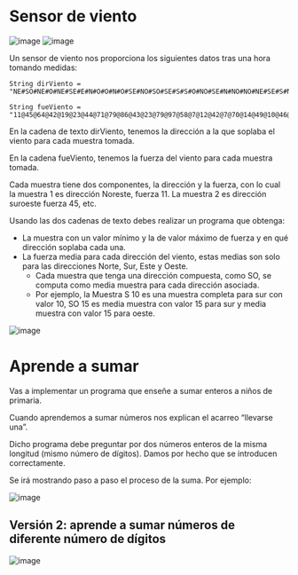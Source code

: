 # Sensor de viento

![image](https://github.com/profeMelola/Programacion-04-2023-24/assets/91023374/a674475b-287d-45bf-b628-d0a8343f0a1e) ![image](https://github.com/profeMelola/Programacion-04-2023-24/assets/91023374/1da16629-0aff-4e81-a1a0-139b6c27f556)



Un sensor de viento nos proporciona los siguientes datos tras una hora tomando medidas:
```
String dirViento = "NE#SO#NE#O#NE#SE#E#N#O#O#N#O#SE#NO#SO#SE#S#S#O#NO#SE#N#NO#NO#NE#SE#S#NO#O#SE#NO#SE#NE#E#NE#NE#SE#NO#SO#E#NE#S#NO#NE#SO#N#NE#SE#SO#NE#S#SE#NO#N#NE#NO#NO#SO#SE#N#NO#NE#N#E#O#E#O#N#NO#N#S#SO#SE#O#NE#N#NO#S#E#SE#NO#SE#E#S#NO#N#SE#SE#SO#NE#N#N#S#SE#S#O#N#SO#O#SE";

String fueViento = "11@45@64@42@19@23@44@71@79@86@43@23@79@97@58@7@12@42@7@70@14@49@10@46@97@60@50@92@60@78@8@64@54@85@14@4@77@7@22@6@58@61@5@3@23@27@41@36@55@91@4@21@49@41@36@55@11@52@38@69@83@20@66@100@88@57@54@30@61@15@78@49@63@89@47@7@2@40@82@78@6@54@100@85@34@16@97@99@69@11@93@65@26@95@78@75@42@55@30@92";

```

En la cadena de texto dirViento, tenemos la dirección a la que soplaba el viento para cada muestra tomada.

En la cadena fueViento, tenemos la fuerza del viento para cada muestra tomada.

Cada muestra tiene dos componentes, la dirección y la fuerza, con lo cual la muestra 1 es dirección Noreste, fuerza 11. La muestra 2 es dirección suroeste fuerza 45, etc.

Usando las dos cadenas de texto debes realizar un programa que obtenga:

- La muestra con un valor mínimo y la de valor máximo de fuerza y en qué dirección soplaba cada una.
- La fuerza media para cada dirección del viento, estas medias son solo para las direcciones Norte, Sur, Este y Oeste.
    - Cada muestra que tenga una dirección compuesta, como SO, se computa como media muestra para cada dirección asociada.
    - Por ejemplo, la Muestra S 10 es una muestra completa para sur con valor 10, SO 15 es media muestra con valor 15 para sur y media muestra con valor 15 para oeste.
 
![image](https://github.com/profeMelola/Programacion-04-2023-24/assets/91023374/80072f5d-c42b-4d84-8bad-d7013eb1be8a)


# Aprende a sumar

Vas a implementar un programa que enseñe a sumar enteros a niños de primaria.

Cuando aprendemos a sumar números nos explican el acarreo “llevarse una”.

Dicho programa debe preguntar por dos números enteros de la misma longitud (mismo número de dígitos). Damos por hecho que se introducen correctamente.

Se irá mostrando paso a paso el proceso de la suma. Por ejemplo:

![image](https://github.com/profeMelola/Programacion-04-2023-24/assets/91023374/ad6f0c01-8ffe-4f05-be37-a63503502556)

## Versión 2: aprende a sumar números de diferente número de dígitos

![image](https://github.com/profeMelola/Programacion-04-2023-24/assets/91023374/e83076ed-a1d1-42ef-a416-3ac25208c89a)


